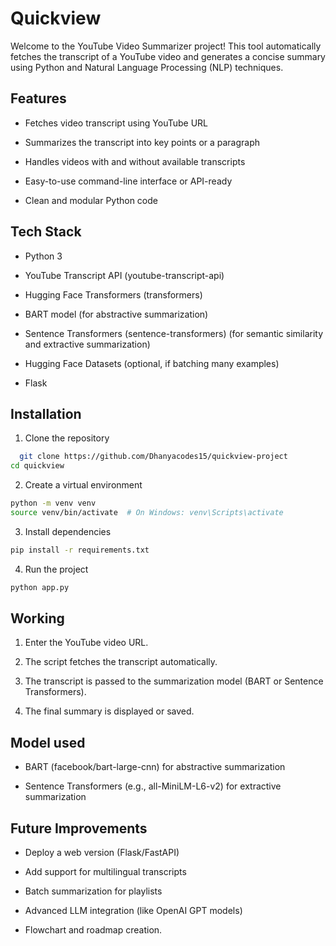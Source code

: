 
# Quickview
Welcome to the YouTube Video Summarizer project!
This tool automatically fetches the transcript of a YouTube video and generates a concise summary using Python and Natural Language Processing (NLP) techniques.

## Features

- Fetches video transcript using YouTube URL

- Summarizes the transcript into key points or a paragraph

- Handles videos with and without available transcripts

- Easy-to-use command-line interface or API-ready

- Clean and modular Python code

## Tech Stack

- Python 3

- YouTube Transcript API (youtube-transcript-api)

- Hugging Face Transformers (transformers)

- BART model (for abstractive summarization)

- Sentence Transformers (sentence-transformers) (for semantic similarity and extractive summarization)

- Hugging Face Datasets (optional, if batching many examples)

- Flask 



## Installation

1. Clone the repository

```bash
  git clone https://github.com/Dhanyacodes15/quickview-project
cd quickview

```
2. Create a virtual environment
```bash
python -m venv venv
source venv/bin/activate  # On Windows: venv\Scripts\activate

```
3. Install dependencies
```bash
pip install -r requirements.txt

```
4. Run the project
```bash
python app.py
```

## Working

1. Enter the YouTube video URL.

2. The script fetches the transcript automatically.

3. The transcript is passed to the summarization model (BART or Sentence Transformers).

4. The final summary is displayed or saved.



## Model used

- BART (facebook/bart-large-cnn) for abstractive summarization

- Sentence Transformers (e.g., all-MiniLM-L6-v2) for extractive summarization


## Future Improvements
- Deploy a web version (Flask/FastAPI)

- Add support for multilingual transcripts

- Batch summarization for playlists

- Advanced LLM integration (like OpenAI GPT models)
- Flowchart and roadmap creation.

